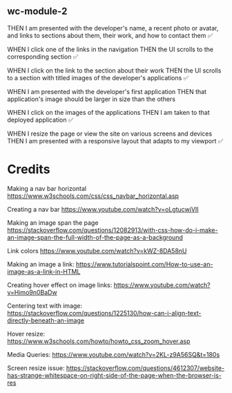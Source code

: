 ## wc-module-2

THEN I am presented with the developer's name, a recent photo or avatar, and links to sections about them, their work, and how to contact them ✅

WHEN I click one of the links in the navigation
THEN the UI scrolls to the corresponding section ✅

WHEN I click on the link to the section about their work
THEN the UI scrolls to a section with titled images of the developer's applications ✅

WHEN I am presented with the developer's first application
THEN that application's image should be larger in size than the others

WHEN I click on the images of the applications
THEN I am taken to that deployed application ✅

WHEN I resize the page or view the site on various screens and devices
THEN I am presented with a responsive layout that adapts to my viewport ✅



# Credits

Making a nav bar horizontal
https://www.w3schools.com/css/css_navbar_horizontal.asp

Creating a nav bar
https://www.youtube.com/watch?v=oLgtucwjVII

Making an image span the page
https://stackoverflow.com/questions/12082913/with-css-how-do-i-make-an-image-span-the-full-width-of-the-page-as-a-background

Link colors
https://www.youtube.com/watch?v=kWZ-8DA58nU

Making an image a link:
https://www.tutorialspoint.com/How-to-use-an-image-as-a-link-in-HTML

Creating hover effect on image links:
https://www.youtube.com/watch?v=Himo9n0BaDw

Centering text with image:
https://stackoverflow.com/questions/1225130/how-can-i-align-text-directly-beneath-an-image

Hover resize:
https://www.w3schools.com/howto/howto_css_zoom_hover.asp

Media Queries:
https://www.youtube.com/watch?v=2KL-z9A56SQ&t=180s

Screen resize issue:
https://stackoverflow.com/questions/4612307/website-has-strange-whitespace-on-right-side-of-the-page-when-the-browser-is-res








